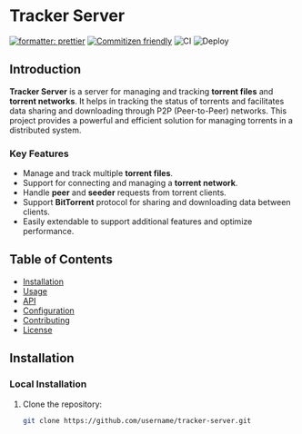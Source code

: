 # Tracker Server

[![formatter: prettier](https://img.shields.io/badge/code_style-prettier-ff69b4.svg)](https://github.com/prettier/prettier) [![Commitizen friendly](https://img.shields.io/badge/commitizen-friendly-brightgreen.svg)](http://commitizen.github.io/cz-cli/) ![CI](https://github.com/phucvinh57/fastify-template/actions/workflows/ci.yml/badge.svg) ![Deploy](https://github.com/phucvinh57/fastify-template/actions/workflows/release.yml/badge.svg)

## Introduction

**Tracker Server** is a server for managing and tracking **torrent files** and **torrent networks**. It helps in tracking the status of torrents and facilitates data sharing and downloading through P2P (Peer-to-Peer) networks. This project provides a powerful and efficient solution for managing torrents in a distributed system.

### Key Features

- Manage and track multiple **torrent files**.
- Support for connecting and managing a **torrent network**.
- Handle **peer** and **seeder** requests from torrent clients.
- Support **BitTorrent** protocol for sharing and downloading data between clients.
- Easily extendable to support additional features and optimize performance.

## Table of Contents

- [Installation](#installation)
- [Usage](#usage)
- [API](#api)
- [Configuration](#configuration)
- [Contributing](#contributing)
- [License](#license)

## Installation

### Local Installation

1. Clone the repository:

   ```bash
   git clone https://github.com/username/tracker-server.git
